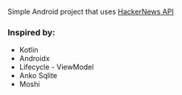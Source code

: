 Simple Android project that uses [HackerNews API](https://github.com/HackerNews/API)

### Inspired by:
* Kotlin
* Androidx
* Lifecycle - ViewModel
* Anko Sqlite
* Moshi
